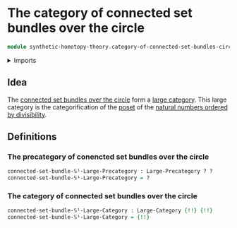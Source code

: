 # The category of connected set bundles over the circle

```agda
module synthetic-homotopy-theory.category-of-connected-set-bundles-circle where
```

<details><summary>Imports</summary>

```agda
open import category-theory.large-categories
open import category-theory.large-precategories
```

</details>

## Idea

The
[connected set bundles over the circle](synthetic-homotopy-theory.connected-set-bundles-circle.md)
form a [large category](category-theory.large-categories.md). This large
category is the categorification of the [poset](order-theory.posets.md) of the
[natural numbers ordered by divisibility](elementary-number-theory.poset-of-natural-numbers-ordered-by-divisibility.md).

## Definitions

### The precategory of conencted set bundles over the circle

```agda
connected-set-bundle-𝕊¹-Large-Precategory : Large-Precategory ? ?
connected-set-bundle-𝕊¹-Large-Precategory = ?
```

### The category of connected set bundles over the circle

```agda
connected-set-bundle-𝕊¹-Large-Category : Large-Category {!!} {!!}
connected-set-bundle-𝕊¹-Large-Category = {!!}
```
